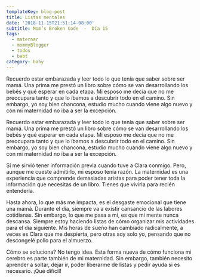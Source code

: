 ```yaml
---
templateKey: blog-post
title: Listas mentales
date: '2018-11-15T21:51:14-08:00'
subtitle: Mom’s Broken Code  -  Día 15
tags:
  - maternar
  - mommyBlogger
  - todos
  - babt
category: baby
---
```


Recuerdo estar embarazada y leer todo lo que tenía que saber sobre ser mamá. Una prima me prestó un libro sobre cómo se van desarrollando los bebés y qué esperar en cada etapa. Mi esposo me decía que no me preocupara tanto y que lo íbamos a descubrir todo en el camino. Sin embargo, yo soy bien chancona, estudio mucho cuando viene algo nuevo y con mi maternidad no iba a ser la excepción.

Recuerdo estar embarazada y leer todo lo que tenía que saber sobre ser mamá. Una prima me prestó un libro sobre cómo se van desarrollando los bebés y qué esperar en cada etapa. Mi esposo me decía que no me preocupara tanto y que lo íbamos a descubrir todo en el camino. Sin embargo, yo soy bien chancona, estudio mucho cuando viene algo nuevo y con mi maternidad no iba a ser la excepción.

Sí me sirvió tener información previa cuando tuve a Clara conmigo. Pero, aunque me cueste admitirlo, mi esposo tenía razón. La maternidad es una experiencia que comprende demasiadas aristas para poder tener toda la información que necesitas de un libro. Tienes que vivirla para recién entenderla.

Hasta ahora, lo que más me impacta, es el desgaste emocional que tiene una mamá. Durante el dia, siempre va a existir cansancio de las labores cotidianas. Sin embargo, lo que me pasa a mí, es que mi mente nunca descansa. Siempre estoy haciendo listas de cómo organizar mis actividades para el día siguiente. Mis horas de sueño han cambiado radicalmente, a veces es Clara que me despierta, pero otras soy solo yo, pensando que no descongelé pollo para el almuerzo.

Cómo se soluciona? No tengo idea. Esta forma nueva de cómo funciona mi cerebro es parte también de mi maternidad. Sin embargo, también necesito aprender a soltar, dejar ir, poder liberarme de listas y pedir ayuda si es necesario. ¡Qué difícil!
